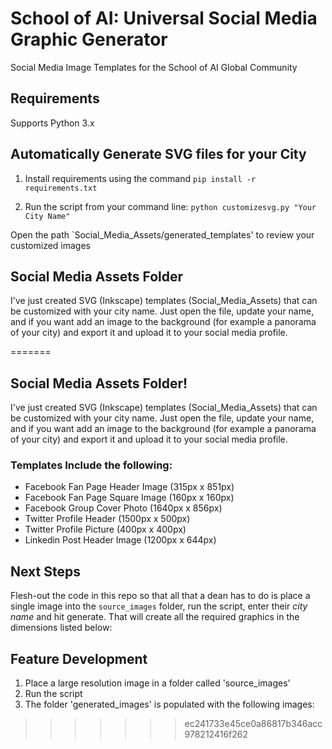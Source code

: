 # School of AI: Universal Social Media Graphic Generator
Social Media Image Templates for the School of AI Global Community

## Requirements
Supports Python 3.x

## Automatically Generate SVG files for your City
1. Install requirements using the command `pip install -r requirements.txt`

2. Run the script from your command line:
`python customizesvg.py "Your City Name"`

Open the path `Social_Media_Assets/generated_templates' to review your customized images

## Social Media Assets Folder
I've just created SVG (Inkscape) templates (Social_Media_Assets) that can be customized with your city name. Just open the file, update your name, and if you want add an image to the background (for example a panorama of your city) and export it and upload it to your social media profile.


=======
 
## Social Media Assets Folder!
I've just created SVG (Inkscape) templates (Social_Media_Assets) that can be customized with your city name. Just open the file, update your name, and if you want add an image to the background (for example a panorama of your city) and export it and upload it to your social media profile.

### Templates Include the following:
  * Facebook Fan Page Header Image (315px x 851px)
  * Facebook Fan Page Square Image (160px x 160px)
  * Facebook Group Cover Photo (1640px x 856px)
  * Twitter Profile Header (1500px x 500px)
  * Twitter Profile Picture (400px x 400px)
  * Linkedin Post Header Image (1200px x 644px)

## Next Steps
Flesh-out the code in this repo so that all that a dean has to do is place a single image into the `source_images` folder, run the script, enter their *city name* and hit generate. That will create all the required graphics in the dimensions listed below:

## Feature Development
1. Place a large resolution image in a folder called 'source_images'
2. Run the script
3. The folder 'generated_images' is populated with the following images:

>>>>>>> ec241733e45ce0a86817b346acc978212416f262
